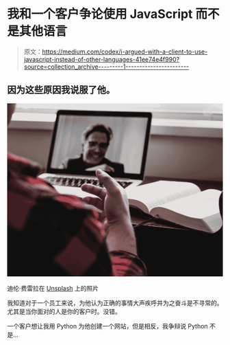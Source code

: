 # 我和一个客户争论使用 JavaScript 而不是其他语言

> 原文：<https://medium.com/codex/i-argued-with-a-client-to-use-javascript-instead-of-other-languages-41ee74e4f990?source=collection_archive---------1----------------------->

## 因为这些原因我说服了他。

![](img/36433a890ac95ed8be11cabb88277c70.png)

迪伦·费雷拉在 [Unsplash](https://unsplash.com?utm_source=medium&utm_medium=referral) 上的照片

我知道对于一个员工来说，为他认为正确的事情大声疾呼并为之奋斗是不寻常的。尤其是当你面对的人是你的客户时。没错。

一个客户想让我用 Python 为他创建一个网站，但是相反，我争辩说 Python 不是…